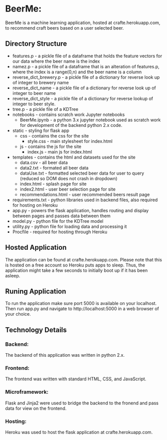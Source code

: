 # BeerMe: 
BeerMe is a machine learning application, hosted at crafte.herokuapp.com, to recommend craft beers based on a user selected beer. 

## Directory Structure
* features.p - a pickle file of a dataframe that holds the feature vectors for our data where the beer name is the index
* namez.p - a pickle file of a dataframe that is an alteration of features.p, where the index is a range(0,n) and the beer name is a column 
* reverse\_dict\_brewery.p - a pickle file of a dictionary for reverse look up of integer to brewery name 
* reverse\_dict\_name - a pickle file of a dictionary for reverse look up of integer to beer name 
* reverse\_dict\_style - a pickle file of a dictionary for reverse lookup of integer to beer style. 
* tree.p - a pickle file of a KDTree 
* notebooks - contains scratch work Jupyter notebooks
	* BeerMe.ipynb - a python 3.x jupyter notebook used as scratch work for development of the backend python 2.x code. 
* static - styling for flask app
	* css - contains the css for the site 
		* style.css - main stylesheet for index.html 
	* js - contains the js for the site
		* index.js - main js for index.html
* templates - contains the html and datasets used for the site 
	* data.csv - all beer data 
	* data2.txt - formated all beer data
	* dataUse.txt - formatted selected beer data for user to query (reduced so DOM does not crash in dropdown)
	* index.html - splash page for site 
	* index2.html - user beer selection page for site 
	* recommendations.html - user recommended beers result page 
* requirements.txt - python libraries used in backend files, also required for hosting on Heroku 
* app.py - powers the flask application, handles routing and display between pages and passes data between them 
* model.py - python file for the KDTree model 
* utility.py - python file for loading data and processing it 
* Procfile - required for hosting through Heroku

## Hosted Application
The application can be found at crafte.herokuapp.com. Please note that this is hosted on a free account so Heroku puts apps to sleep. Thus, the application might take a few seconds to initially boot up if it has been asleep. 

## Runing Application
To run the application make sure port 5000 is available on your localhost. Then run app.py and navigate to http://localhost:5000 in a web browser of your choice.


## Technology Details
### Backend: 
The backend of this application was written in python 2.x. 

### Frontend: 
The frontend was written with standard HTML, CSS, and JavaScript. 

### Microframework: 
Flask and Jinja2 were used to bridge the backend to the fronend and pass data for view on the frontend. 

### Hosting: 
Heroku was used to host the flask application at crafte.herokuapp.com. 
